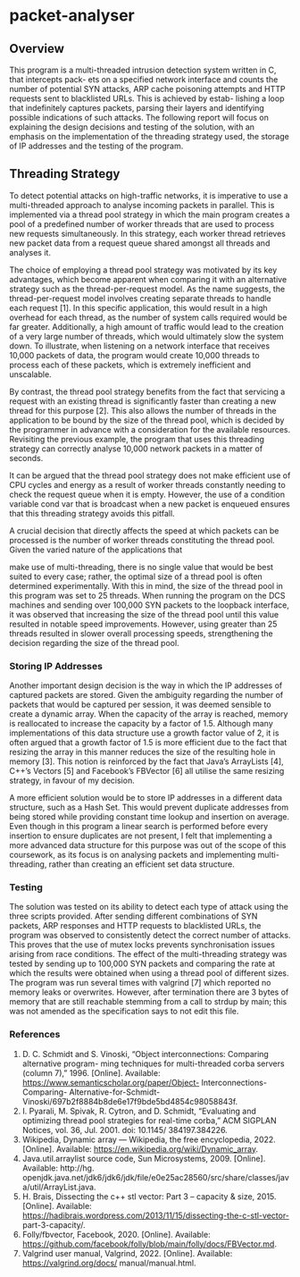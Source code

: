 # packet-analyser

## Overview

This program is a multi-threaded intrusion detection system written in C, that intercepts pack-
ets on a specified network interface and counts the number of potential SYN attacks, ARP cache
poisoning attempts and HTTP requests sent to blacklisted URLs. This is achieved by estab-
lishing a loop that indefinitely captures packets, parsing their layers and identifying possible
indications of such attacks. The following report will focus on explaining the design decisions
and testing of the solution, with an emphasis on the implementation of the threading strategy
used, the storage of IP addresses and the testing of the program.

## Threading Strategy

To detect potential attacks on high-traffic networks, it is imperative to use a multi-threaded
approach to analyse incoming packets in parallel. This is implemented via a thread pool
strategy in which the main program creates a pool of a predefined number of worker threads
that are used to process new requests simultaneously. In this strategy, each worker thread
retrieves new packet data from a request queue shared amongst all threads and analyses it.

The choice of employing a thread pool strategy was motivated by its key advantages, which
become apparent when comparing it with an alternative strategy such as the thread-per-request
model. As the name suggests, the thread-per-request model involves creating separate threads
to handle each request \[1\]. In this specific application, this would result in a high overhead
for each thread, as the number of system calls required would be far greater. Additionally,
a high amount of traffic would lead to the creation of a very large number of threads, which
would ultimately slow the system down. To illustrate, when listening on a network interface
that receives 10,000 packets of data, the program would create 10,000 threads to process each
of these packets, which is extremely inefficient and unscalable.

By contrast, the thread pool strategy benefits from the fact that servicing a request with an
existing thread is significantly faster than creating a new thread for this purpose \[2\]. This also
allows the number of threads in the application to be bound by the size of the thread pool,
which is decided by the programmer in advance with a consideration for the available resources.
Revisiting the previous example, the program that uses this threading strategy can correctly
analyse 10,000 network packets in a matter of seconds.

It can be argued that the thread pool strategy does not make efficient use of CPU cycles and
energy as a result of worker threads constantly needing to check the request queue when it is
empty. However, the use of a condition variable cond var that is broadcast when a new packet
is enqueued ensures that this threading strategy avoids this pitfall.

A crucial decision that directly affects the speed at which packets can be processed is the number
of worker threads constituting the thread pool. Given the varied nature of the applications that

make use of multi-threading, there is no single value that would be best suited to every case;
rather, the optimal size of a thread pool is often determined experimentally. With this in mind,
the size of the thread pool in this program was set to 25 threads. When running the program
on the DCS machines and sending over 100,000 SYN packets to the loopback interface, it was
observed that increasing the size of the thread pool until this value resulted in notable speed
improvements. However, using greater than 25 threads resulted in slower overall processing
speeds, strengthening the decision regarding the size of the thread pool.

### Storing IP Addresses

Another important design decision is the way in which the IP addresses of captured packets
are stored. Given the ambiguity regarding the number of packets that would be captured per
session, it was deemed sensible to create a dynamic array. When the capacity of the array is
reached, memory is reallocated to increase the capacity by a factor of 1.5. Although many
implementations of this data structure use a growth factor value of 2, it is often argued that
a growth factor of 1.5 is more efficient due to the fact that resizing the array in this manner
reduces the size of the resulting hole in memory \[3\]. This notion is reinforced by the fact that
Java’s ArrayLists \[4\], C++’s Vectors \[5\] and Facebook’s FBVector \[6\] all utilise the same resizing
strategy, in favour of my decision.

A more efficient solution would be to store IP addresses in a different data structure, such as a
Hash Set. This would prevent duplicate addresses from being stored while providing constant
time lookup and insertion on average. Even though in this program a linear search is performed
before every insertion to ensure duplicates are not present, I felt that implementing a more
advanced data structure for this purpose was out of the scope of this coursework, as its focus
is on analysing packets and implementing multi-threading, rather than creating an efficient set
data structure.

### Testing

The solution was tested on its ability to detect each type of attack using the three scripts
provided. After sending different combinations of SYN packets, ARP responses and HTTP
requests to blacklisted URLs, the program was observed to consistently detect the correct number
of attacks. This proves that the use of mutex locks prevents synchronisation issues arising from
race conditions. The effect of the multi-threading strategy was tested by sending up to 100,000
SYN packets and comparing the rate at which the results were obtained when using a thread
pool of different sizes. The program was run several times with valgrind \[7\] which reported no
memory leaks or overwrites. However, after termination there are 3 bytes of memory that are
still reachable stemming from a call to strdup by main; this was not amended as the specification
says to not edit this file.

### References

1. D. C. Schmidt and S. Vinoski, “Object interconnections: Comparing alternative program-
ming techniques for multi-threaded corba servers (column 7),” 1996. \[Online\]. Available:
https://www.semanticscholar.org/paper/Object- Interconnections- Comparing-
Alternative-for-Schmidt-Vinoski/697b2f8884b8de6e17f9bde5bd4854c98058843f.
2. I. Pyarali, M. Spivak, R. Cytron, and D. Schmidt, “Evaluating and optimizing thread pool
strategies for real-time corba,” ACM SIGPLAN Notices, vol. 36, Jul. 2001. doi: 10.1145/
384197.384226.
3. Wikipedia, Dynamic array — Wikipedia, the free encyclopedia, 2022. \[Online\]. Available:
https://en.wikipedia.org/wiki/Dynamic_array.
4. Java.util.arraylist source code, Sun Microsystems, 2009. \[Online\]. Available: http://hg.
openjdk.java.net/jdk6/jdk6/jdk/file/e0e25ac28560/src/share/classes/java/util/ArrayList.java.
5. H. Brais, Dissecting the c++ stl vector: Part 3 – capacity & size, 2015. \[Online\]. Available:
https://hadibrais.wordpress.com/2013/11/15/dissecting-the-c-stl-vector-
part-3-capacity/.
6. Folly/fbvector, Facebook, 2020. \[Online\]. Available: https://github.com/facebook/folly/blob/main/folly/docs/FBVector.md.
7. Valgrind user manual, Valgrind, 2022. \[Online\]. Available: https://valgrind.org/docs/
manual/manual.html.